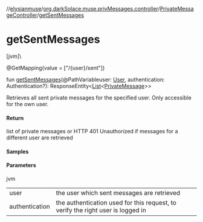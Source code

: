 //[elysianmuse](../../../index.md)/[org.darkSolace.muse.privMessages.controller](../index.md)/[PrivateMessageController](index.md)/[getSentMessages](get-sent-messages.md)

# getSentMessages

[jvm]\

@GetMapping(value = [&quot;/{user}/sent&quot;])

fun [getSentMessages](get-sent-messages.md)(@PathVariableuser: [User](../../org.darkSolace.muse.user.model/-user/index.md), authentication: Authentication?): ResponseEntity&lt;[List](https://kotlinlang.org/api/latest/jvm/stdlib/kotlin.collections/-list/index.html)&lt;[PrivateMessage](../../org.darkSolace.muse.privMessages.model/-private-message/index.md)&gt;&gt;

Retrieves all sent private messages for the specified user. Only accessible for the own user.

#### Return

list of private messages or HTTP 401 Unauthorized if messages for a different user are retrieved

#### Samples

#### Parameters

jvm

| | |
|---|---|
| user | the user which sent messages are retrieved |
| authentication | the authentication used for this request, to verify the right user is logged in |
